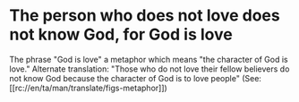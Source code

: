 # The person who does not love does not know God, for God is love

The phrase "God is love" a metaphor which means "the character of God is love." Alternate translation: "Those who do not love their fellow believers do not know God because the character of God is to love people" (See: [[rc://en/ta/man/translate/figs-metaphor]])

